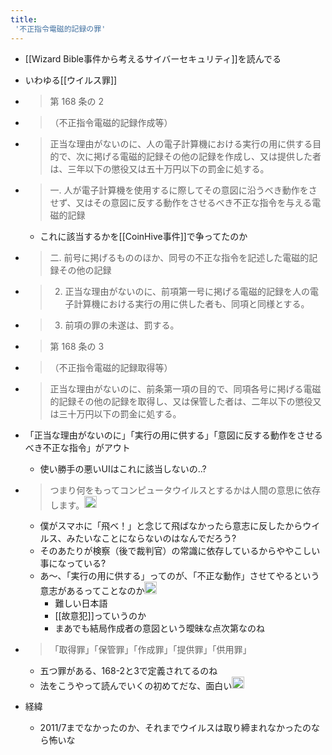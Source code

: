 ```yaml
---
title:
 '不正指令電磁的記録の罪'
---
```


- [[Wizard Bible事件から考えるサイバーセキュリティ]]を読んでる
- いわゆる[[ウイルス罪]]

- > 第 168 条の 2
- >  （不正指令電磁的記録作成等）
- >  正当な理由がないのに、人の電子計算機における実行の用に供する目的で、次に掲げる電磁的記録その他の記録を作成し、又は提供した者は、三年以下の懲役又は五十万円以下の罰金に処する。
- >  一. 人が電子計算機を使用するに際してその意図に沿うべき動作をさせず、又はその意図に反する動作をさせるべき不正な指令を与える電磁的記録
    - これに該当するかを[[CoinHive事件]]で争ってたのか
- >  二. 前号に掲げるもののほか、同号の不正な指令を記述した電磁的記録その他の記録
- >  2. 正当な理由がないのに、前項第一号に掲げる電磁的記録を人の電子計算機における実行の用に供した者も、同項と同様とする。
- >  3. 前項の罪の未遂は、罰する。
- > 第 168 条の 3
- >  （不正指令電磁的記録取得等）
- >  正当な理由がないのに、前条第一項の目的で、同項各号に掲げる電磁的記録その他の記録を取得し、又は保管した者は、二年以下の懲役又は三十万円以下の罰金に処する。

- 「正当な理由がないのに」「実行の用に供する」「意図に反する動作をさせるべき不正な指令」がアウト
    - 使い勝手の悪いUIはこれに該当しないの..?
- > つまり何をもってコンピュータウイルスとするかは人間の意思に依存します。<img src='https://scrapbox.io/api/pages/blu3mo-public/Wizard Bible事件から考えるサイバーセキュリティ/icon' alt='Wizard Bible事件から考えるサイバーセキュリティ.icon' height="19.5"/>
    - 僕がスマホに「飛べ！」と念じて飛ばなかったら意志に反したからウイルス、みたいなことにならないのはなんでだろう?
    - そのあたりが検察（後で裁判官）の常識に依存しているからややこしい事になっている?
    - あ〜、「実行の用に供する」ってのが、「不正な動作」させてやるという意志があるってことなのか<img src='https://scrapbox.io/api/pages/blu3mo-public/blu3mo/icon' alt='blu3mo.icon' height="19.5"/>
        - 難しい日本語
        - [[故意犯]]っていうのか
        - まあでも結局作成者の意図という曖昧な点次第なのね

- > 「取得罪」「保管罪」「作成罪」「提供罪」「供用罪」
    - 五つ罪がある、168-2と3で定義されてるのね
    - 法をこうやって読んでいくの初めてだな、面白い<img src='https://scrapbox.io/api/pages/blu3mo-public/blu3mo/icon' alt='blu3mo.icon' height="19.5"/>


- 経緯
    - 2011/7までなかったのか、それまでウイルスは取り締まれなかったのなら怖いな

